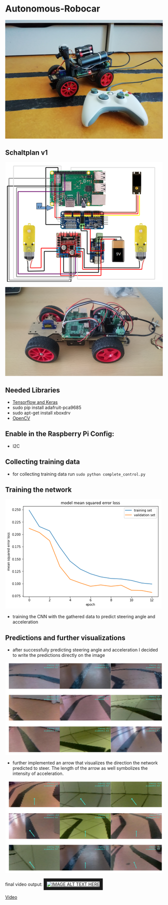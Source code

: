 # Autonomous-Robocar


[image1]: ./Imgs/DSC_0024_2.JPG "purple_rain"
[image2]: ./Imgs/Schaltplan_v1-1.png "Schaltplan_v1"
[image3]: ./Imgs/IMG_20181115_120428.jpg "Auto_camtower"
[image4]: ./Imgs/Circuit2.png "circuit2"
[image5]: ./Imgs/Predictions.png "Recovery Image"
[image6]: ./Imgs/Predictions_arrow.png "Normal Image"
[image7]: ./Imgs/learning_curve.png "Flipped Image"


![alt text][image3]

## Schaltplan v1
![alt text][image2]


![alt text][image1]


## Needed Libraries
- [Tensorflow and Keras](https://medium.com/@abhizcc/installing-latest-tensor-flow-and-keras-on-raspberry-pi-aac7dbf95f2)
- sudo pip install adafruit-pca9685
- sudo apt-get install xboxdrv
- [OpenCV](https://www.deciphertechnic.com/install-opencv-python-on-raspberry-pi/)

## Enable in the Raspberry Pi Config:
- I2C


## Collecting training data

- for collecting training data run ```sudo python complete_control.py```


## Training the network

![alt text][image7]

- training the CNN with the gathered data to predict steering angle and acceleration

## Predictions and further visualizations

- after successfully predicting steering angle and acceleration I decided to write the predictions directly on the image

![alt text][image5]

- further implemented an arrow that visualizes the direction the network predicted to steer. The length of the arrow as well symbolizes the intensity of acceleration.

![alt text][image6]

final video output:
<a href="https://www.youtube.com/watch?v=O1CGPuIWheo
" target="_blank"><img src="http://img.youtube.com/vi/YOUTUBE_VIDEO_ID_HERE/0.jpg" 
alt="IMAGE ALT TEXT HERE" width="240" height="180" border="10" /></a>


[Video](https://www.youtube.com/watch?v=O1CGPuIWheo)
